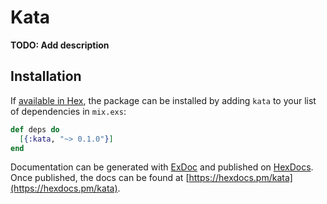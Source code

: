 # Kata

**TODO: Add description**

## Installation

If [available in Hex](https://hex.pm/docs/publish), the package can be installed
by adding `kata` to your list of dependencies in `mix.exs`:

```elixir
def deps do
  [{:kata, "~> 0.1.0"}]
end
```

Documentation can be generated with [ExDoc](https://github.com/elixir-lang/ex_doc)
and published on [HexDocs](https://hexdocs.pm). Once published, the docs can
be found at [https://hexdocs.pm/kata](https://hexdocs.pm/kata).

